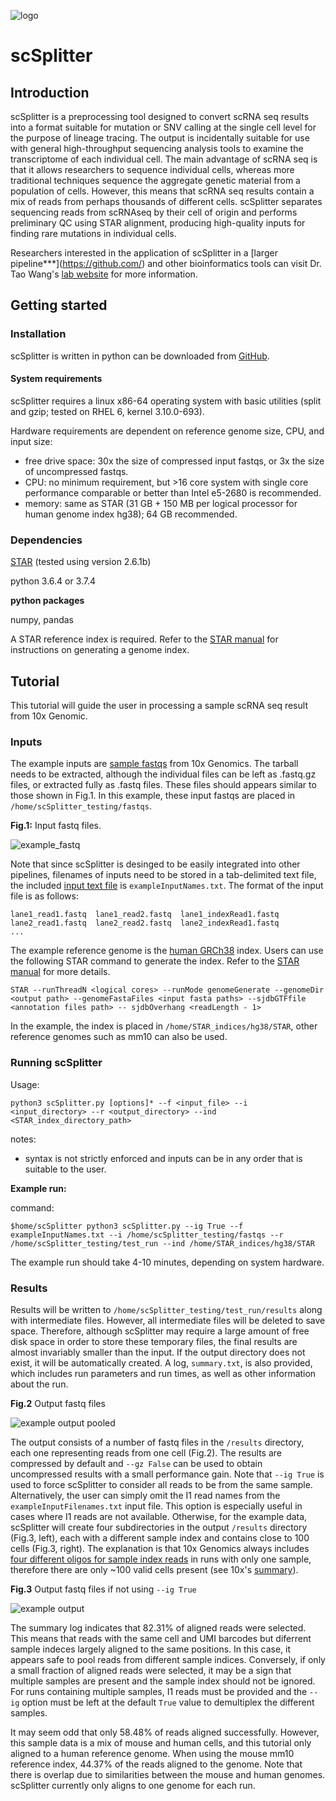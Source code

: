 ![logo](QBRC.jpg)
# scSplitter
## Introduction
scSplitter is a preprocessing tool designed to convert scRNA seq results into a format suitable for mutation or SNV calling at the single cell level for the purpose of lineage tracing. The output is incidentally suitable for use with general high-throughput sequencing analysis tools to examine the transcriptome of each individual cell. The main advantage of scRNA seq is that it allows researchers to sequence individual cells, whereas more traditional techniques sequence the aggregate genetic material from a population of cells. However, this means that scRNA seq results contain a mix of reads from perhaps thousands of different cells. scSplitter separates sequencing reads from scRNAseq by their cell of origin and performs preliminary QC using STAR alignment, producing high-quality inputs for finding rare mutations in individual cells.

Researchers interested in the application of scSplitter in a [larger pipeline***](https://github.com/<tl repo>) and other bioinformatics tools can visit Dr. Tao Wang's [lab website](https://qbrc.swmed.edu/labs/wanglab/index.php) for more information. 
## Getting started
### Installation
scSplitter is written in python can be downloaded from [GitHub](https://github.com/zzhu33/scSplitter/blob/master/scSplitter_v0.9.5.zip). 
#### System requirements
scSplitter requires a linux x86-64 operating system with basic utilities (split and gzip; tested on RHEL 6, kernel 3.10.0-693).

Hardware requirements are dependent on reference genome size, CPU, and input size:
  - free drive space: 30x the size of compressed input fastqs, or 3x the size of uncompressed fastqs.
  - CPU: no minimum requirement, but >16 core system with single core performance comparable or better than Intel e5-2680 is   recommended.
  - memory: same as STAR (31 GB + 150 MB per logical processor for human genome index hg38); 64 GB recommended.
### Dependencies
[STAR](https://github.com/alexdobin/STAR) (tested using version 2.6.1b)

python 3.6.4 or 3.7.4
  
**python packages**

numpy, pandas


A STAR reference index is required. Refer to the [STAR manual](https://github.com/alexdobin/STAR/blob/master/doc/STARmanual.pdf) for instructions on generating a genome index.

## Tutorial
This tutorial will guide the user in processing a sample scRNA seq result from 10x Genomic. 
### Inputs
The example inputs are [sample fastqs](http://cf.10xgenomics.com/samples/cell-exp/2.1.0/hgmm_100/hgmm_100_fastqs.tar) from 10x Genomics. The tarball needs to be extracted, although the individual files can be left as .fastq.gz files, or extracted fully as .fastq files. These files should appears similar to those shown in Fig.1. In this example, these input fastqs are placed in `/home/scSplitter_testing/fastqs`.

**Fig.1:** Input fastq files.

![example_fastq](input_fastq.PNG)

Note that since scSplitter is desinged to be easily integrated into other pipelines, filenames of inputs need to be stored in a tab-delimited text file, the included [input text file](https://github.com/zzhu33/scSplitter/blob/master/exampleInputNames.txt) is `exampleInputNames.txt`. The format of the input file is as follows:
```
lane1_read1.fastq  lane1_read2.fastq  lane1_indexRead1.fastq
lane2_read1.fastq  lane2_read2.fastq  lane2_indexRead1.fastq
...
```

The example reference genome is the [human GRCh38](https://www.ncbi.nlm.nih.gov/assembly/GCF_000001405.26/) index. Users can use the following STAR command to generate the index. Refer to the [STAR manual](https://github.com/alexdobin/STAR/blob/master/doc/STARmanual.pdf) for more details.
```
STAR --runThreadN <logical cores> --runMode genomeGenerate --genomeDir <output path> --genomeFastaFiles <input fasta paths> --sjdbGTFfile <annotation files path> -- sjdbOverhang <readLength - 1>
```
In the example, the index is placed in `/home/STAR_indices/hg38/STAR`, other reference genomes such as mm10 can also be used.
### Running scSplitter
Usage:
```
python3 scSplitter.py [options]* --f <input_file> --i <input_directory> --r <output_directory> --ind <STAR_index_directory_path>
```
notes: 
  - syntax is not strictly enforced and inputs can be in any order that is suitable to the user.

**Example run:**

command:
```
$home/scSplitter python3 scSplitter.py --ig True --f exampleInputNames.txt --i /home/scSplitter_testing/fastqs --r /home/scSplitter_testing/test_run --ind /home/STAR_indices/hg38/STAR
```
The example run should take 4-10 minutes, depending on system hardware.

### Results
Results will be written to `/home/scSplitter_testing/test_run/results` along with intermediate files. However, all intermediate files will be deleted to save space. Therefore, although scSplitter may require a large amount of free disk space in order to store these temporary files, the final results are almost invariably smaller than the input. If the output directory does not exist, it will be automatically created. A log, `summary.txt`, is also provided, which includes run parameters and run times, as well as other information about the run. 

**Fig.2** Output fastq files

![example output pooled](output_fastq_pooled.PNG)

The output consists of a number of fastq files in the `/results` directory, each one representing reads from one cell (Fig.2). The results are compressed by default and `--gz False` can be used to obtain uncompressed results with a small performance gain. Note that `--ig True` is used to force scSplitter to consider all reads to be from the same sample. Alternatively, the user can simply omit the I1 read names from the `exampleInputFilenames.txt` input file. This option is especially useful in cases where I1 reads are not available. Otherwise, for the example data, scSplitter will create four subdirectories in the output `/results` directory (Fig.3, left), each with a different sample index and contains close to 100 cells (Fig.3, right). The explanation is that 10x Genomics always includes [four different oligos for sample index reads](https://kb.10xgenomics.com/hc/en-us/articles/218168503-What-oligos-are-in-my-sample-index-) in runs with only one sample, therefore there are only ~100 valid cells present (see 10x's [summary](http://cf.10xgenomics.com/samples/cell-exp/1.2.0/hgmm_100/hgmm_100_web_summary.html)). 

**Fig.3** Output fastq files if not using `--ig True`

![example output](output_fastq.PNG)

The summary log indicates that 82.31% of aligned reads were selected. This means that reads with the same cell and UMI barcodes but diferrent sample indeces largely aligned to the same positions. In this case, it appears safe to pool reads from different sample indices. Conversely, if only a small fraction of aligned reads were selected, it may be a sign that multiple samples are present and the sample index should not be ignored. For runs containing multiple samples, I1 reads must be provided and the `--ig` option must be left at the default `True` value to demultiplex the different samples.

It may seem odd that only 58.48% of reads aligned successfully. However, this sample data is a mix of mouse and human cells, and this tutorial only aligned to a human reference genome. When using the mouse mm10 reference index, 44.37% of the reads aligned to the genome. Note that there is overlap due to similarities between the mouse and human genomes. scSplitter currently only aligns to one genome for each run. 



